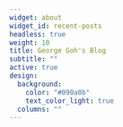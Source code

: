 ```yaml
---
widget: about
widget_id: recent-posts
headless: true
weight: 10
title: George Goh's Blog
subtitle: ""
active: true
design:
  background:
    color: "#090a0b"
    text_color_light: true
  columns: ""
---
```


